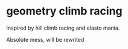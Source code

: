 # geometry climb racing

 Inspired by hill climb racing and elasto mania.
 
 Absolute mess, will be rewrited
